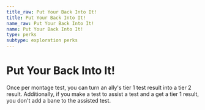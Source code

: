 ```yaml
---
title_raw: Put Your Back Into It!
title: Put Your Back Into It!
name_raw: Put Your Back Into It!
name: Put Your Back Into It!
type: perks
subtype: exploration perks
---
```


# Put Your Back Into It!

Once per montage test, you can turn an ally's tier 1 test result into a tier 2 result. Additionally, if you make a test to assist a test and a get a tier 1 result, you don't add a bane to the assisted test.
